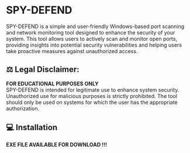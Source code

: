# SPY-DEFEND
SPY-DEFEND is a simple and user-friendly Windows-based port scanning and network monitoring tool designed to enhance the security of your system. This tool allows users to actively scan and monitor open ports, providing insights into potential security vulnerabilities and helping users take proactive measures against unauthorized access.

## ⚖️ Legal Disclaimer:
**FOR EDUCATIONAL PURPOSES ONLY** <br />
SPY-DEFEND is intended for legitimate use to enhance system security. Unauthorized use for malicious purposes is strictly prohibited. The tool should only be used on systems for which the user has the appropriate authorization.

## 💻 Installation 
**EXE FILE AVAILABLE FOR DOWNLOAD !!!** <br />
